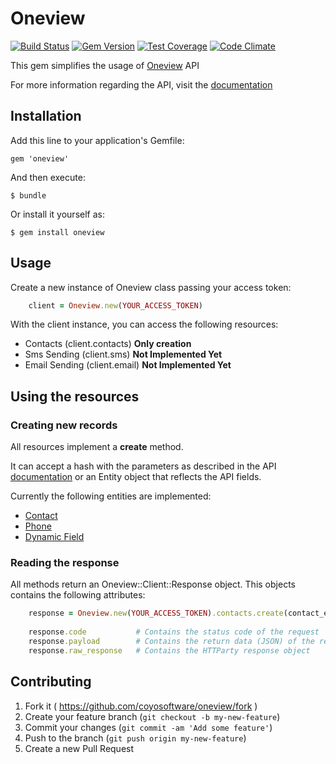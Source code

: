 # Oneview

[![Build Status](https://travis-ci.org/coyosoftware/oneview.svg?branch=master)](https://travis-ci.org/coyosoftware/oneview) [![Gem Version](https://badge.fury.io/rb/oneview.png)](http://badge.fury.io/rb/oneview) [![Test Coverage](https://codeclimate.com/github/coyosoftware/oneview/badges/coverage.svg)](https://codeclimate.com/github/coyosoftware/oneview) [![Code Climate](https://codeclimate.com/github/coyosoftware/oneview/badges/gpa.svg)](https://codeclimate.com/github/coyosoftware/oneview)

This gem simplifies the usage of [Oneview](http://www.oneview.com.br/) API

For more information regarding the API, visit the [documentation]

## Installation

Add this line to your application's Gemfile:

    gem 'oneview'

And then execute:

    $ bundle

Or install it yourself as:

    $ gem install oneview

## Usage

Create a new instance of Oneview class passing your access token:

```ruby
	client = Oneview.new(YOUR_ACCESS_TOKEN)
```	

With the client instance, you can access the following resources:

* Contacts (client.contacts) **Only creation**
* Sms Sending (client.sms) **Not Implemented Yet**
* Email Sending (client.email) **Not Implemented Yet**

## Using the resources
### Creating new records
All resources implement a **create** method.

It can accept a hash with the parameters as described in the API [documentation] or an Entity object that reflects the API fields.

Currently the following entities are implemented:

* [Contact](lib/oneview/entity/contact.rb)
* [Phone](lib/oneview/entity/phone.rb)
* [Dynamic Field](lib/oneview/entity/dynamic_field.rb)

### Reading the response
All methods return an Oneview::Client::Response object. This objects contains the following attributes:

```ruby
	response = Oneview.new(YOUR_ACCESS_TOKEN).contacts.create(contact_entity)
	
	response.code 			# Contains the status code of the request
	response.payload		# Contains the return data (JSON) of the request
	response.raw_response	# Contains the HTTParty response object
```

## Contributing

1. Fork it ( https://github.com/coyosoftware/oneview/fork )
2. Create your feature branch (`git checkout -b my-new-feature`)
3. Commit your changes (`git commit -am 'Add some feature'`)
4. Push to the branch (`git push origin my-new-feature`)
5. Create a new Pull Request

[documentation]: http://coyosoftware.github.io/
